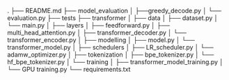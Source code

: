 .
├── README.md
├── model_evaluation
│  ├──greedy_decode.py
│  └── evaluation.py
├── tests
├── transformer
│  ├── data
│	  ├── dataset.py
│     └── main.py
│  ├── layers
│	  ├── feedforward.py
│	  ├── multi_head_attention.py
│	  ├── transformer_decoder.py
│	  └── transformer_encoder.py
│  ├── modelling
│	  ├── model.py
│	  └── transformer_model.py
│  ├── schedulers
│	  ├── LR_scheduler.py
│     └── adamw_optimizer.py
│  ├── tokenization
│	  ├── bpe_tokenizer.py
│     └── hf_bpe_tokenizer.py
│  └── training 
│     ├── transformer_model_training.py
│	  └── GPU training.py
└── requirements.txt